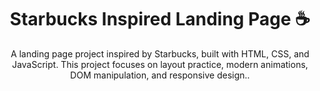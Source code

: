 <h1 align="center"> Starbucks Inspired Landing Page ☕</h1> 

<p align="center">
  A landing page project inspired by Starbucks, built with HTML, CSS, and JavaScript. This project focuses on layout practice, modern animations, DOM manipulation, and responsive design.</a>.
</p>

